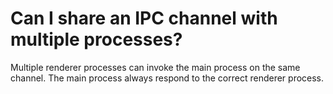 # Can I share an IPC channel with multiple processes?

Multiple renderer processes can invoke the main process on the same channel.
The main process always respond to the correct renderer process.
